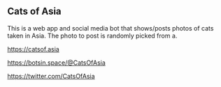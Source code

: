 Cats of Asia
------------

This is a web app and social media bot that shows/posts photos of cats taken in Asia. The photo to post is randomly
picked from a.

https://catsof.asia

https://botsin.space/@CatsOfAsia

https://twitter.com/CatsOfAsia
